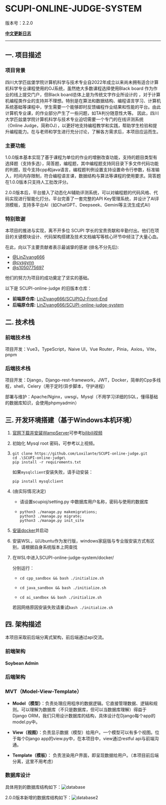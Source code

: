 # SCUPI-ONLINE-JUDGE-SYSTEM

版本号：2.2.0

**[中文更新日志](./CHANGELOG.zh-CN.md)**

---

## 一. 项目描述

### 项目背景

四川大学匹兹堡学院计算机科学与技术专业自2022年成立以来尚未拥有适合计算机科学专业课程使用的OJ系统，虽然绝大多数课程选择使用Black board 作为作业的线上提交门户，但Black board总体上是为传统文字作业所设计的 ，对于计算机编程类作业的支持并不理想。特别是在算法和数据结构、编程语言学习、计算机系统基础等课程中，学生需要一个能够即时反馈编程作业结果和性能的平台。由此计算机专业课，的作业部分产生了一些问题，如TA判分随意性大等。 因此，四川大学匹兹堡学院计算机科学与技术专业迫切需要一个专门的在线评测系统（Online Judge，简称OJ），以更好地支持编程教学和实践，帮助学生检验和提升编程能力。在与老师和学生进行充分讨论，了解各方需求后，本项目应运而生。

### 主要功能

1.0.0版本基本实现了基于课程为单位的作业的增删改查功能，支持的题目类型有选择题（支持多选），简答题，编程题，其中编程题支持同目录下多文件代码功能的判题，现今支持cpp和java语言，编程题判例设置支持设置命令行参数，标准输入，时间内存限制，符合编程语言课，数据结构与算法等课程的使用要求。简答题在1.0.0版本只支持人工批改评分。

2.0.0版本后，平台接入了动态化AI辅助评测系统，可以对编程题的代码风格、代码实现进行智能化打分。平台完善了一套完整的API Key管理系统，并设计了AI评测模板，支持多平台AI（如ChatGPT、Deepseek、Gemini等主流生成式AI）

### 特别致谢

本项目的推进与实现，离不开多位 SCUPI 学长的宝贵贡献和辛勤付出。他们在项目的关键模块设计、代码架构搭建及技术文档编写等核心环节中倾注了大量心血。

在此，向以下主要贡献者表示最诚挚的感谢 (排名不分先后):

- [@LinZiyang666](https://github.com/LinZiyang666)
- [@cysgynn](https://github.com/cysgynn)
- [@s1050775697](https://github.com/s1050775697)

他们的努力为项目的成功奠定了坚实的基础。

以下是 SCUPI-online-judge 的旧版本仓库：

- **前端原仓库:** [LinZiyang666/SCUPIOJ-Front-End](https://github.com/LinZiyang666/SCUPIOJ-Front-End)
- **后端原仓库:** [LinZiyang666/SCUPI-online-judge-system](https://github.com/LinZiyang666/SCUPI-online-judge-system)

## 二. 技术栈

### 前端技术栈

项目开发：Vue3，TypeScript，Naive UI，Vue Router，Pinia，Axios，Vite，pnpm

### 后端技术栈

项目开发：Django，Django-rest-framework，JWT，Docker，简单的Cpp多线程，shell，Celery（用于定时/异步脚本，守护进程）

部署与维护：Apache/Nginx，uwsgi，Mysql（不用学习详细的SQL，懂得基础的数据库知识，会使用phpmyadmin）

## 三. 开发环境搭建（基于Windows本机环境）

1. [官网下载并安装WampServer](https://www.wampserver.com/en/)可参考[bilibili视频](https://www.bilibili.com/video/BV1gJ411x7WT/?spm_id_from=333.337.search-card.all.click&vd_source=3ea11c6471f4ecd3b36df28586aea0fa)

2. 初始化 Mysql root 密码，可参考以上视频。

3. ```shell
   git clone https://github.com/Loxilante/SCUPI-online-judge.git
   cd .\SCUPI-online-judge\
   pip install -r requirements.txt
   ```

   如果`mysqlclient`安装失败，请手动安装：
   
   ```
   pip install mysqlclient
   ```
   
4. (由实际情况决定)

   * 请设置scupioj/setting.py 中数据库用户名称，密码与使用的数据库

   * ```shell
     python3 ./manage.py makemigrations; 
     python3 ./manage.py migrate;
     python3 ./manage.py init_site
     ```

5. [安装docker](https://www.docker.com/products/docker-desktop/)并启动

6. 安装WSL，以Ubuntu作为发行版，windows家庭版与专业版安装方式有区别，请根据自身系统版本上网查找

7. 在WSL中进入SCUPI-online-judge-system/docker/

   分别运行：

   - ```shell
     cd cpp_sandbox && bash ./initialize.sh 
     ```

   - ```shell 
     cd java_sandbox && bash ./initialize.sh
     ```
     
   - ```shell
     cd ai_sandbox && bash ./initialize.sh
     ```

   若因网络原因安装失败请重试```bash ./initialize.sh```

## 四. 架构描述

本项目采取前后端分离式架构，前后端通过api交流。

### 前端架构

#### Soybean Admin

### 后端架构

### MVT（Model-View-Template）

- **Model（模型）**：负责处理应用程序的数据逻辑。它直接管理数据、逻辑和规则。可以理解为数据库（不只是数据库，但可以当数据库理解）得益于Django ORM，我们只用设计数据库的结构，具体设计在Django每个app的model.py中。

- **View（视图）**：负责显示数据（模型）给用户。一个模型可以有多个视图。位于每个Django app的view.py中，在本项目中，view通过restful api与前端沟通。

- **Template（模板）**： 负责渲染用户界面，即呈现数据给用户。（本项目前后端分离，这里不用考虑）

  

### 数据库设计

具体用到的数据库结构如下：![database](./backend/media/images/database.png)

2.0.0版本新增的数据库结构如下：![database2](./backend/media/images/database2.png)
